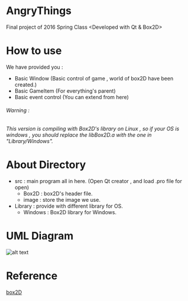 # AngryThings
Final project of 2016 Spring Class
    <Developed with Qt & Box2D>
    
# How to use
We have provided you :
* Basic Window (Basic control of game , world of box2D have been created.)
* Basic GameItem (For everything's parent)
* Basic event control (You can extend from here)

###### Warning : 
###### This version is compiling with Box2D's library on Linux , so if your OS is windows , you should replace the libBox2D.a with the one in "Library/Windows".

# About Directory 
* src : main program all in here. (Open Qt creator , and load .pro file for open)
  * Box2D : box2D's header file.
  * image : store the image we use.
* Library : provide with different library for OS.
  * Windows : Box2D library for Windows.

# UML Diagram
![alt text][figure_lab2]

[figure_lab2]:https://github.com/ncku-pd2/Example-code-for-Project-3/blob/master/UML%20diagram/UML_diagram.png

# Reference 
[box2D](http://box2d.org/)
